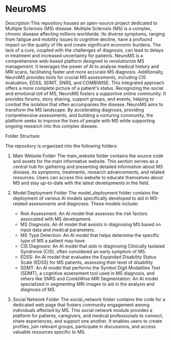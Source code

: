 # NeuroMS

Description
This repository houses an open-source project dedicated to Multiple Sclerosis (MS) disease. Multiple Sclerosis (MS) is a complex, chronic disease affecting millions worldwide. Its diverse symptoms, ranging from fatigue and mobility issues to cognitive decline, have a profound impact on the quality of life and create significant economic burdens. The lack of a cure, coupled with the challenges of diagnosis, can lead to delays in treatment and increased uncertainty for patients. NeuroMS is a comprehensive web-based platform designed to revolutionize MS management. It leverages the power of AI to analyse medical history and MRI scans, facilitating faster and more accurate MS diagnosis. Additionally, NeuroMS provides tools for crucial MS assessments, including CIS evaluation, EDSS, SDMT, SNRS, and COMBIWISE. This integrated approach offers a more complete picture of a patient's status. Recognizing the social and emotional toll of MS, NeuroMS fosters a supportive online community. It provides forums, story sharing, support groups, and events, helping to combat the isolation that often accompanies the disease. NeuroMS aims to transform the MS landscape. By accelerating diagnosis, providing comprehensive assessments, and building a nurturing community, the platform seeks to improve the lives of people with MS while supporting ongoing research into this complex disease. 


Folder Structure:

The repository is organized into the following folders:

1. Main Website Folder
The main_website folder contains the source code and assets for the main informative website. This section serves as a central hub for gathering and presenting detailed information about MS disease, its symptoms, treatments, research advancements, and related resources. Users can access this website to educate themselves about MS and stay up-to-date with the latest developments in the field.

2. Model Deployment Folder
The model_deployment folder contains the deployment of various AI models specifically developed to aid in MS-related assessments and diagnoses. These models include:

      * Risk Assessment: An AI model that assesses the risk factors associated with MS development.
      * MS Diagnosis: An AI model that assists in diagnosing MS based on input data and medical parameters.
      * MS Type Detection: An AI model that helps determine the specific type of MS a patient may have.
      * CIS Diagnosis: An AI model that aids in diagnosing Clinically Isolated Syndrome (CIS), often considered an early symptom of MS.
      * EDSS: An AI model that evaluates the Expanded Disability Status Scale (EDSS) for MS patients, assessing their level of disability.
      * SDMT: An AI model that performs the Symbol Digit Modalities Test (SDMT), a cognitive assessment tool used in MS diagnosis, and others like SNRS and     CombiWise
      MRI Segmentation: An AI model specialized in segmenting MRI images to aid in the analysis and diagnosis of MS.

3. Social Network Folder
The social_network folder contains the code for a dedicated web page that fosters community engagement among individuals affected by MS. This social network module provides a platform for patients, caregivers, and medical professionals to connect, share experiences, and support one another. It enables users to create profiles, join relevant groups, participate in discussions, and access valuable resources specific to MS.

